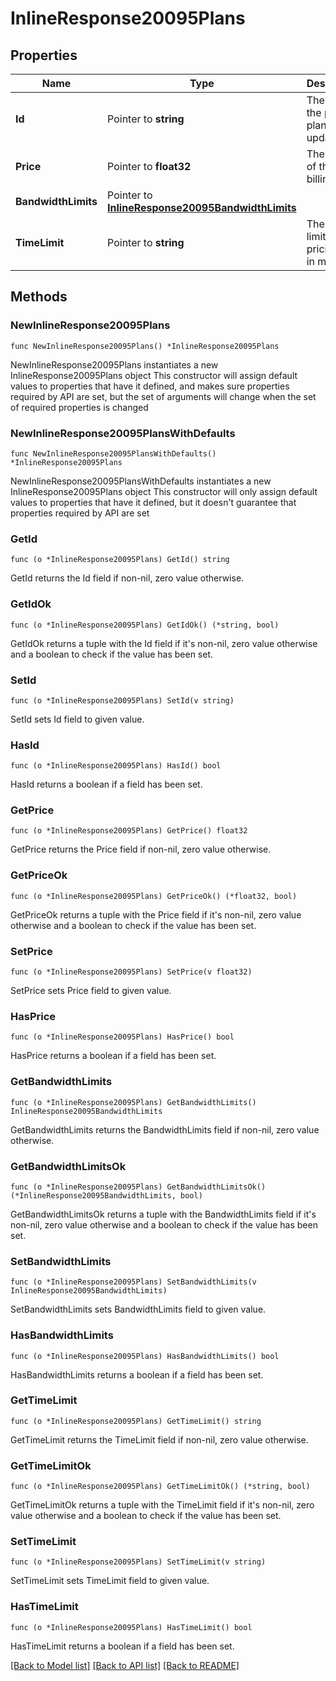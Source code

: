 # InlineResponse20095Plans

## Properties

Name | Type | Description | Notes
------------ | ------------- | ------------- | -------------
**Id** | Pointer to **string** | The id of the pricing plan to update. | [optional] 
**Price** | Pointer to **float32** | The price of the billing plan. | [optional] 
**BandwidthLimits** | Pointer to [**InlineResponse20095BandwidthLimits**](InlineResponse20095BandwidthLimits.md) |  | [optional] 
**TimeLimit** | Pointer to **string** | The time limit of the pricing plan in minutes. | [optional] 

## Methods

### NewInlineResponse20095Plans

`func NewInlineResponse20095Plans() *InlineResponse20095Plans`

NewInlineResponse20095Plans instantiates a new InlineResponse20095Plans object
This constructor will assign default values to properties that have it defined,
and makes sure properties required by API are set, but the set of arguments
will change when the set of required properties is changed

### NewInlineResponse20095PlansWithDefaults

`func NewInlineResponse20095PlansWithDefaults() *InlineResponse20095Plans`

NewInlineResponse20095PlansWithDefaults instantiates a new InlineResponse20095Plans object
This constructor will only assign default values to properties that have it defined,
but it doesn't guarantee that properties required by API are set

### GetId

`func (o *InlineResponse20095Plans) GetId() string`

GetId returns the Id field if non-nil, zero value otherwise.

### GetIdOk

`func (o *InlineResponse20095Plans) GetIdOk() (*string, bool)`

GetIdOk returns a tuple with the Id field if it's non-nil, zero value otherwise
and a boolean to check if the value has been set.

### SetId

`func (o *InlineResponse20095Plans) SetId(v string)`

SetId sets Id field to given value.

### HasId

`func (o *InlineResponse20095Plans) HasId() bool`

HasId returns a boolean if a field has been set.

### GetPrice

`func (o *InlineResponse20095Plans) GetPrice() float32`

GetPrice returns the Price field if non-nil, zero value otherwise.

### GetPriceOk

`func (o *InlineResponse20095Plans) GetPriceOk() (*float32, bool)`

GetPriceOk returns a tuple with the Price field if it's non-nil, zero value otherwise
and a boolean to check if the value has been set.

### SetPrice

`func (o *InlineResponse20095Plans) SetPrice(v float32)`

SetPrice sets Price field to given value.

### HasPrice

`func (o *InlineResponse20095Plans) HasPrice() bool`

HasPrice returns a boolean if a field has been set.

### GetBandwidthLimits

`func (o *InlineResponse20095Plans) GetBandwidthLimits() InlineResponse20095BandwidthLimits`

GetBandwidthLimits returns the BandwidthLimits field if non-nil, zero value otherwise.

### GetBandwidthLimitsOk

`func (o *InlineResponse20095Plans) GetBandwidthLimitsOk() (*InlineResponse20095BandwidthLimits, bool)`

GetBandwidthLimitsOk returns a tuple with the BandwidthLimits field if it's non-nil, zero value otherwise
and a boolean to check if the value has been set.

### SetBandwidthLimits

`func (o *InlineResponse20095Plans) SetBandwidthLimits(v InlineResponse20095BandwidthLimits)`

SetBandwidthLimits sets BandwidthLimits field to given value.

### HasBandwidthLimits

`func (o *InlineResponse20095Plans) HasBandwidthLimits() bool`

HasBandwidthLimits returns a boolean if a field has been set.

### GetTimeLimit

`func (o *InlineResponse20095Plans) GetTimeLimit() string`

GetTimeLimit returns the TimeLimit field if non-nil, zero value otherwise.

### GetTimeLimitOk

`func (o *InlineResponse20095Plans) GetTimeLimitOk() (*string, bool)`

GetTimeLimitOk returns a tuple with the TimeLimit field if it's non-nil, zero value otherwise
and a boolean to check if the value has been set.

### SetTimeLimit

`func (o *InlineResponse20095Plans) SetTimeLimit(v string)`

SetTimeLimit sets TimeLimit field to given value.

### HasTimeLimit

`func (o *InlineResponse20095Plans) HasTimeLimit() bool`

HasTimeLimit returns a boolean if a field has been set.


[[Back to Model list]](../README.md#documentation-for-models) [[Back to API list]](../README.md#documentation-for-api-endpoints) [[Back to README]](../README.md)


